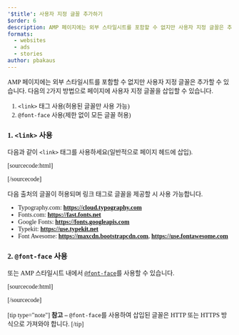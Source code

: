 ```yaml
---
'$title': 사용자 지정 글꼴 추가하기
$order: 6
description: AMP 페이지에는 외부 스타일시트를 포함할 수 없지만 사용자 지정 글꼴은 추가할 수 있습니다. 다음의 2가지 방법으로 페이지에 사용자 지정 글꼴을 삽입...
formats:
  - websites
  - ads
  - stories
author: pbakaus
---
```


AMP 페이지에는 외부 스타일시트를 포함할 수 없지만 사용자 지정 글꼴은 추가할 수 있습니다. 다음의 2가지 방법으로 페이지에 사용자 지정 글꼴을 삽입할 수 있습니다.

1. `<link>` 태그 사용(허용된 글꼴만 사용 가능)
2. `@font-face` 사용(제한 없이 모든 글꼴 허용)

### 1. `<link>` 사용

다음과 같이 `<link>` 태그를 사용하세요(일반적으로 페이지 헤드에 삽입).

[sourcecode:html]

<link rel="stylesheet" href="https://fonts.googleapis.com/css?family=Tangerine">
[/sourcecode]

다음 출처의 글꼴이 허용되며 링크 태그로 글꼴을 제공할 시 사용 가능합니다.

- Typography.com: **https://cloud.typography.com**
- Fonts.com: **https://fast.fonts.net**
- Google Fonts: **https://fonts.googleapis.com**
- Typekit: **https://use.typekit.net**
- Font Awesome: **https://maxcdn.bootstrapcdn.com**, **https://use.fontawesome.com**

### 2. `@font-face` 사용

또는 AMP 스타일시트 내에서 [`@font-face`](https://developer.mozilla.org/en-US/docs/Web/CSS/@font-face)를 사용할 수 있습니다.

[sourcecode:html]

<style amp-custom>
  @font-face {
    font-family: "Bitstream Vera Serif Bold";
    src: url("https://somedomain.org/VeraSeBd.ttf");
  }

  body {
    font-family: "Bitstream Vera Serif Bold", serif;
  }
</style>

[/sourcecode]

[tip type="note"] <strong>참고 –</strong> `@font-face`를 사용하여 삽입된 글꼴은 HTTP 또는 HTTPS 방식으로 가져와야 합니다. [/tip]
